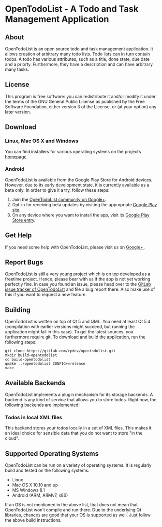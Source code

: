 OpenTodoList - A Todo and Task Management Application
=====================================================

About
-----

OpenTodoList is an open source todo and task management application.
It allows creation of arbitrary many todo lists. Todo lists can in turn
contain todos. A todo has various attributes, such as a title, done state,
due date and a priorty. Furthermore, they have a description and can have
arbitrary many tasks.

License
-------

This program is free software: you can redistribute it and/or modify
it under the terms of the GNU General Public License as published by
the Free Software Foundation, either version 3 of the License, or
(at your option) any later version.

Download
--------

### Linux, Mac OS X and Windows

You can find installers for various operating systems on the projects
[homepage](http://www.rpdev.net/home/project/opentodolist).

### Android

OpenTodoList is available from the Google Play Store for Android devices. However,
due to its early development state, it is currently available as a beta only. In
order to give it a try, follow these steps:

1. Join the [OpenTodoList community on 
   Google+](https://plus.google.com/communities/106580508283710923527).
2. Opt-in for receiving beta updates by visiting the appropriate [Google
    Play site](https://play.google.com/apps/testing/net.rpdev.opentodolist).
3. On any device where you want to install the app, visit its [Google
   Play Store entry](https://play.google.com/store/apps/details?id=net.rpdev.opentodolist).

Get Help
--------

If you need some help with OpenTodoList, please visit us on [Google+
    ](https://plus.google.com/communities/106580508283710923527).

Report Bugs
-----------

OpenTodoList is still a very young project which is on top developed as a freetime
project. Hence, please bear with us if the app is not yet working perfectly fine.
In case you found an issue, please head over to the [GitLab issue tracker
of OpenTodoList](https://gitlab.com/rpdev/opentodolist/issues) and file a
bug report there. Also make use of this if you want to request a new feature.

Building
--------

OpenTodoList is written on top of Qt 5 and QML. You need at least Qt 5.4
(compilation with earlier versions might succeed, but running the
application might fail in this case). To get the latest sources, you furthermore
require git. To download and build the application, run the following steps:

    git clone https://gitlab.com/rpdev/opentodolist.git
    mkdir build-opentodolist
    cd build-opentodolist
    qmake ../opentodolist CONFIG+=release
    make

Available Backends
------------------

OpenTodoList implements a plugin mechanism for its storage backends. A backend
is any kind of *service* that allows you to store todos. Right now, the following
backends are implemented:

### Todos in local XML files

This backend stores your todos locally in a set of XML files. This makes it
an ideal choice for sensible data that you do not want to store "in the cloud".

Supported Operating Systems
---------------------------

OpenTodoList can be run on a variety of operating systems. It is regularly build
and tested on the following systems:

* Linux
* Mac OS X 10.10 and up
* MS Windows 8.1
* Android (ARM, ARMv7, x86)

If an OS is not mentioned in the above list, that does not mean that OpenTodoList won't
compile and run there. Due to the underlying Qt libraries, chances are good that
your OS is supported as well. Just follow the above build instructions.
